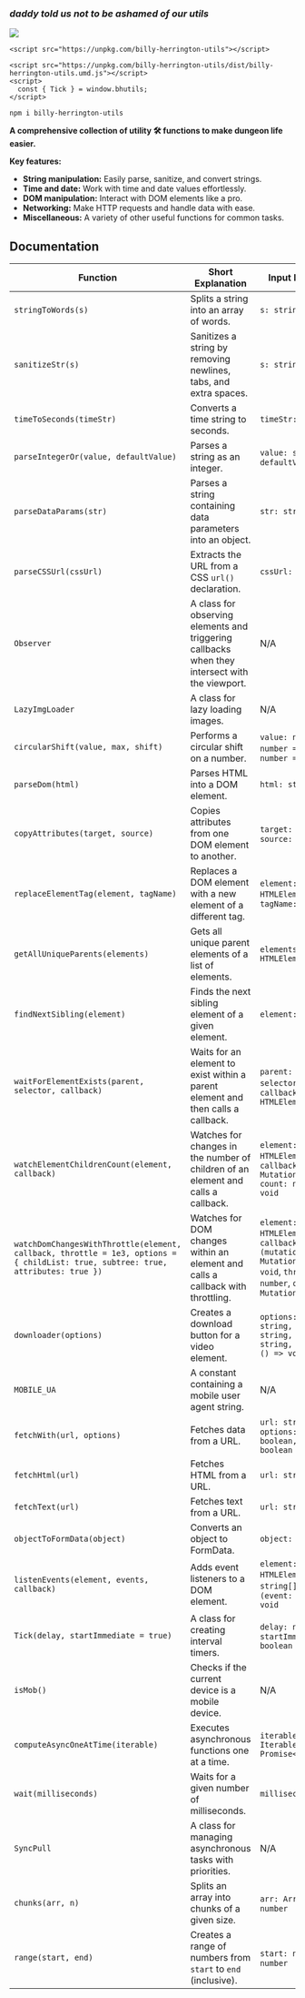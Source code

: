 ### _daddy told us not to be ashamed of our utils_
![](https://i.imgur.com/wwfRj0R.jpeg)

```
<script src="https://unpkg.com/billy-herrington-utils"></script>
```
```
<script src="https://unpkg.com/billy-herrington-utils/dist/billy-herrington-utils.umd.js"></script>
<script>
  const { Tick } = window.bhutils;
</script>
```
```
npm i billy-herrington-utils
```

**A comprehensive collection of utility 🛠️ functions to make dungeon life easier.**

**Key features:**

* **String manipulation:** Easily parse, sanitize, and convert strings.
* **Time and date:** Work with time and date values effortlessly.
* **DOM manipulation:** Interact with DOM elements like a pro.
* **Networking:** Make HTTP requests and handle data with ease.
* **Miscellaneous:** A variety of other useful functions for common tasks.

## **Documentation**

| Function | Short Explanation | Input Parameters | Example Input/Output or Usage |
|---|---|---|---|
| `stringToWords(s)` | Splits a string into an array of words. | `s: string` | `stringToWords("Hello, world!")` -> `["hello", "world"]` |
| `sanitizeStr(s)` | Sanitizes a string by removing newlines, tabs, and extra spaces. | `s: string` | `sanitizeStr("Hello\nWorld\t")` -> `hello world` |
| `timeToSeconds(timeStr)` | Converts a time string to seconds. | `timeStr: string` | `timeToSeconds("1h30m")` -> `5400` |
| `parseIntegerOr(value, defaultValue)` | Parses a string as an integer. | `value: string`, `defaultValue: number` | `parseIntegerOr("10", 0)` -> `10`, `parseIntegerOr("abc", 0)` -> `0` |
| `parseDataParams(str)` | Parses a string containing data parameters into an object. | `str: string` | `parseDataParams("param1:value1;param2:value2")` -> `{ param1: "value1", param2: "value2" }` |
| `parseCSSUrl(cssUrl)` | Extracts the URL from a CSS `url()` declaration. | `cssUrl: string` | `parseCSSUrl("url('https://example.com/image.jpg')")` -> `https://example.com/image.jpg` |
| `Observer` | A class for observing elements and triggering callbacks when they intersect with the viewport. | N/A | `const observer = new Observer((target) => { console.log(target); }); observer.observe(element);` |
| `LazyImgLoader` | A class for lazy loading images. | N/A | `const lazyLoader = new LazyImgLoader(); lazyLoader.lazify(element, image, imageSrc);` |
| `circularShift(value, max, shift)` | Performs a circular shift on a number. | `value: number`, `max: number = 6`, `shift: number = 1` | `circularShift(5, 10, 2)` -> `7` |
| `parseDom(html)` | Parses HTML into a DOM element. | `html: string` | `const element = parseDom("<div>Hello</div>");` |
| `copyAttributes(target, source)` | Copies attributes from one DOM element to another. | `target: HTMLElement`, `source: HTMLElement` | `copyAttributes(targetElement, sourceElement);` |
| `replaceElementTag(element, tagName)` | Replaces a DOM element with a new element of a different tag. | `element: HTMLElement`, `tagName: string` | `replaceElementTag(element, "span");` |
| `getAllUniqueParents(elements)` | Gets all unique parent elements of a list of elements. | `elements: HTMLElement[]` | `const parents = getAllUniqueParents(elements);` |
| `findNextSibling(element)` | Finds the next sibling element of a given element. | `element: HTMLElement` | `const nextSibling = findNextSibling(element);` |
| `waitForElementExists(parent, selector, callback)` | Waits for an element to exist within a parent element and then calls a callback. | `parent: HTMLElement`, `selector: string`, `callback: (element: HTMLElement) => void` | `waitForElementExists(container, ".target-element", (element) => { ... });` |
| `watchElementChildrenCount(element, callback)` | Watches for changes in the number of children of an element and calls a callback. | `element: HTMLElement`, `callback: (observer: MutationObserver, count: number) => void` | `watchElementChildrenCount(element, (observer, count) => { ... });` |
| `watchDomChangesWithThrottle(element, callback, throttle = 1e3, options = { childList: true, subtree: true, attributes: true })` | Watches for DOM changes within an element and calls a callback with throttling. | `element: HTMLElement`, `callback: (mutationList: MutationRecord[]) => void`, `throttle?: number`, `options?: MutationObserverInit` | `watchDomChangesWithThrottle(element, (mutationList) => { ... });` |
| `downloader(options)` | Creates a download button for a video element. | `options: { button: string, append?: string, after?: string, cbBefore?: () => void }` | `downloader({ button: "#download-button" });` |
| `MOBILE_UA` | A constant containing a mobile user agent string. | N/A | `console.log(MOBILE_UA);` |
| `fetchWith(url, options)` | Fetches data from a URL. | `url: string`, `options: { html?: boolean, mobile?: boolean }` | `fetchWith("https://api.example.com/data", { html: true }).then((html) => { ... });` |
| `fetchHtml(url)` | Fetches HTML from a URL. | `url: string` | `fetchHtml("https://example.com/page.html").then((html) => { ... });` |
| `fetchText(url)` | Fetches text from a URL. | `url: string` | `fetchText("https://example.com/data.txt").then((text) => { ... });` |
| `objectToFormData(object)` | Converts an object to FormData. | `object: object` | `const formData = objectToFormData({ name: "John", age: 30 });` |
| `listenEvents(element, events, callback)` | Adds event listeners to a DOM element. | `element: HTMLElement`, `events: string[]`, `callback: (event: Event) => void` | `listenEvents(element, ["click", "mouseover"], (event) => { ... });` |
| `Tick(delay, startImmediate = true)` | A class for creating interval timers. | `delay: number`, `startImmediate?: boolean` | `const tick = new Tick(1000, false); tick.start(() => { ... });` |
| `isMob()` | Checks if the current device is a mobile device. | N/A | `if (isMob()) { ... }` |
| `computeAsyncOneAtTime(iterable)` | Executes asynchronous functions one at a time. | `iterable: Iterable<() => Promise<any>>` | `computeAsyncOneAtTime(asyncFunctions).then((results) => { ... });` |
| `wait(milliseconds)` | Waits for a given number of milliseconds. | `milliseconds: number` | `await wait(1000);` |
| `SyncPull` | A class for managing asynchronous tasks with priorities. | N/A | `const syncPull = new SyncPull(); syncPull.push(() => { ... });` |
| `chunks(arr, n)` | Splits an array into chunks of a given size. | `arr: Array<any>`, `n: number` | `const chunks = chunks([1, 2, 3, 4, 5], 2);` -> `[[1, 2], [3, 4], [5]]` |
| `range(start, end)` | Creates a range of numbers from `start` to `end` (inclusive). | `start: number`, `end: number` | `const numbers = range(1, 5);` -> `[1, 2, 3, 4, 5]` |
